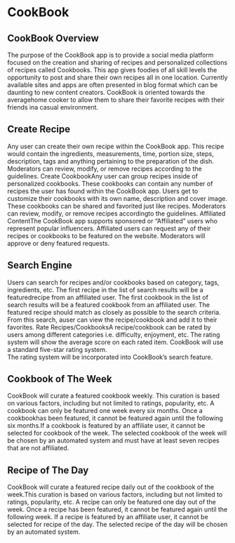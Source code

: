 # CookBook

## CookBook Overview
The purpose of the CookBook app is to provide a social media platform focused on the creation and sharing of recipes and personalized collections of recipes called Cookbooks.
This app gives foodies of all skill levels the opportunity to post and share their own recipes all in one location. 
Currently available sites and apps are often presented in blog format which can be daunting to new content creators. 
CookBook is oriented towards the averagehome cooker to allow them to share their favorite recipes with their friends ina casual environment. 

## Create Recipe
Any user can create their own recipe within the CookBook app. This recipe would contain the ingredients, measurements, time, portion size, steps, description, tags and anything pertaining to the preparation of the dish. 
Moderators can review, modify, or remove recipes according to the guidelines. Create CookbookAny user can group recipes inside of personalized cookbooks. 
These cookbooks can contain any number of recipes the user has found within the CookBook app. 
Users get to customize their cookbooks with its own name, description and cover image. These cookbooks can be shared and favorited just like recipes. 
Moderators can review, modify, or remove recipes accordingto the guidelines. 
Affiliated ContentThe CookBook app supports sponsored or “Affiliated” users who represent popular influencers. Affiliated users can request any of their recipes or cookbooks to be featured on the website. 
Moderators will approve or deny featured requests.

## Search Engine
Users can search for recipes and/or cookbooks based on category, tags, ingredients, etc. 
The first recipe in the list of search results will be a featuredrecipe from an affiliated user. The first cookbook in the list of search results will be a featured cookbook from an affiliated user. 
The featured recipe should match as closely as possible to the search criteria. From this search, auser can view the recipe/cookbook and add it to their favorites. 
Rate Recipes/CookbooksA recipe/cookbook can be rated by users among different categories i.e. difficulty, enjoyment, etc. The rating system will show the average score on each rated item. 
CookBook will use a standard five-star rating system.  
The rating system will be incorporated into CookBook’s search feature.   

## Cookbook of The Week
CookBook will curate a featured cookbook weekly. 
This curation is based on various factors, including but not limited to ratings, popularity, etc. A cookbook can only be featured one week every six months. 
Once a cookbookhas been featured, it cannot be featured again until the following six months.If a cookbook is featured by an affiliate user, it cannot be selected for cookbook of the week. 
The selected cookbook of the week will be chosen by an automated system and must have at least seven recipes that are not affiliated. 

## Recipe of The Day
CookBook will curate a featured recipe daily out of the cookbook of the week.This curation is based on various factors, including but not limited to ratings, popularity, etc. 
A recipe can only be featured one day out of the week. Once a recipe has been featured, it cannot be featured again until the following week. 
If a recipe is featured by an affiliate user, it cannot be selected for recipe of the day. 
The selected recipe of the day will be chosen by an automated system.
